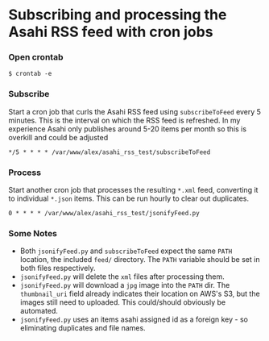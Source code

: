 # Subscribing and processing the Asahi RSS feed with cron jobs

### Open crontab
```
$ crontab -e
```

### Subscribe
Start a cron job that curls the Asahi RSS feed using `subscribeToFeed` every 5 minutes. This is the interval on which the RSS feed is refreshed. In my experience Asahi only publishes around 5-20 items per month so this is overkill and could be adjusted
```
*/5 * * * * /var/www/alex/asahi_rss_test/subscribeToFeed
```

### Process
Start another cron job that processes the resulting `*.xml` feed, converting it to individual `*.json` items. This can be run hourly to clear out duplicates. 
```
0 * * * * /var/www/alex/asahi_rss_test/jsonifyFeed.py
```

### Some Notes
- Both `jsonifyFeed.py` and `subscribeToFeed` expect the same `PATH` location, the included `feed/` directory. The `PATH` variable should be set in both files respectively. 
- `jsonifyFeed.py` will delete the `xml` files after processing them. 
- `jsonifyFeed.py` will download a `jpg` image into the `PATH` dir. The `thumbnail_uri` field already indicates their location on AWS's S3, but the images still need to uploaded. This could/should obviously be automated.
- `jsonifyFeed.py` uses an items asahi assigned id as a foreign key - so eliminating duplicates and file names.
